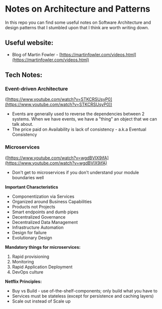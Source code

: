 # Notes on Architecture and Patterns
In this repo you can find some useful notes on Software Architecture and design patterns that I stumbled upon that I think are worth writing down.

## Useful website:

- Blog of Martin Fowler - [https://martinfowler.com/videos.html](https://martinfowler.com/videos.html)

## Tech Notes:

### Event-driven Architecture

([https://www.youtube.com/watch?v=STKCRSUsyP0](https://www.youtube.com/watch?v=STKCRSUsyP0)) 

- Events are generally used to reverse the dependencies between 2 systems. When we have events, we have a "thing" an object that we can talk about.
- The price paid on Availability is lack of consistency - a.k.a Eventual Consistency

### Microservices

([https://www.youtube.com/watch?v=wgdBVIX9ifA](https://www.youtube.com/watch?v=wgdBVIX9ifA)

- Don't get to microservices if you don't understand your module boundaries well

**Important Characteristics**
- Componentization via Services
- Organized around Business Capabilities
- Products not Projects
- Smart endpoints and dumb pipes
- Decentralized Governance
- Decentralized Data Management
- Infrastructure Automation
- Design for failure
- Evolutionary Design

**Mandatory things for microservices:**

1. Rapid provisioning
2. Monitoring
3. Rapid Application Deployment
4. DevOps culture

**Netflix Principles:**
- Buy vs Build - use of-the-shelf-components; only build what you have to
- Services must be stateless (except for persistence and caching layers)
- Scale out instead of Scale up
